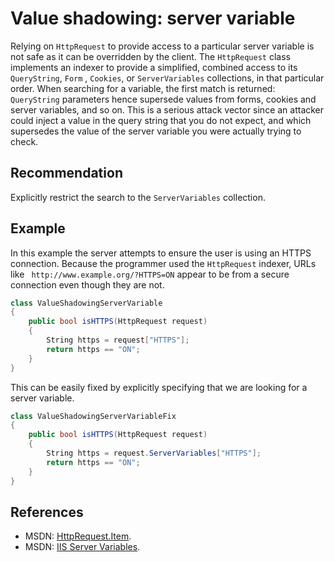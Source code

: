 # Value shadowing: server variable
Relying on `HttpRequest` to provide access to a particular server variable is not safe as it can be overridden by the client. The `HttpRequest` class implements an indexer to provide a simplified, combined access to its `QueryString`, `Form` , `Cookies`, or `ServerVariables` collections, in that particular order. When searching for a variable, the first match is returned: `QueryString` parameters hence supersede values from forms, cookies and server variables, and so on. This is a serious attack vector since an attacker could inject a value in the query string that you do not expect, and which supersedes the value of the server variable you were actually trying to check.


## Recommendation
Explicitly restrict the search to the `ServerVariables` collection.


## Example
In this example the server attempts to ensure the user is using an HTTPS connection. Because the programmer used the `HttpRequest` indexer, URLs like ` http://www.example.org/?HTTPS=ON` appear to be from a secure connection even though they are not.


```csharp
class ValueShadowingServerVariable
{
    public bool isHTTPS(HttpRequest request)
    {
        String https = request["HTTPS"];
        return https == "ON";
    }
}

```
This can be easily fixed by explicitly specifying that we are looking for a server variable.


```csharp
class ValueShadowingServerVariableFix
{
    public bool isHTTPS(HttpRequest request)
    {
        String https = request.ServerVariables["HTTPS"];
        return https == "ON";
    }
}

```

## References
* MSDN: [HttpRequest.Item](http://msdn.microsoft.com/en-us/library/system.web.httprequest.item(v=VS.100).aspx).
* MSDN: [IIS Server Variables](http://msdn.microsoft.com/en-us/library/ms524602.aspx).
